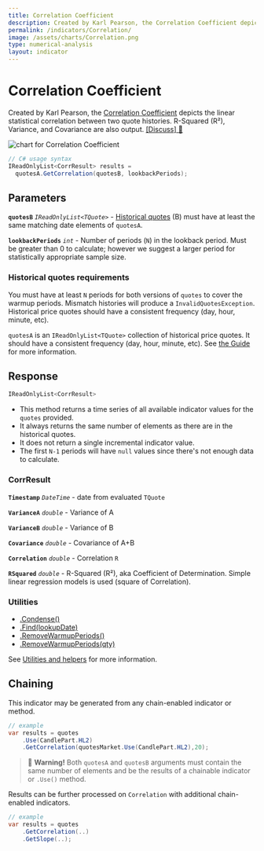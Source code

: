 ```yaml
---
title: Correlation Coefficient
description: Created by Karl Pearson, the Correlation Coefficient depicts the linear statistical correlation between two quote histories.  R-Squared (R&sup2;), Variance, and Covariance are also output.  This is also called the Pearson Correlation Coefficient or Coefficient of Determination.
permalink: /indicators/Correlation/
image: /assets/charts/Correlation.png
type: numerical-analysis
layout: indicator
---
```


# Correlation Coefficient

Created by Karl Pearson, the [Correlation Coefficient](https://en.wikipedia.org/wiki/Correlation_coefficient) depicts the linear statistical correlation between two quote histories.  R-Squared (R&sup2;), Variance, and Covariance are also output.
[[Discuss] 💬](https://github.com/DaveSkender/Stock.Indicators/discussions/259 "Community discussion about this indicator")

![chart for Correlation Coefficient](/assets/charts/Correlation.png)

```csharp
// C# usage syntax
IReadOnlyList<CorrResult> results =
  quotesA.GetCorrelation(quotesB, lookbackPeriods);
```

## Parameters

**`quotesB`** _`IReadOnlyList<TQuote>`_ - [Historical quotes](/guide/#historical-quotes) (B) must have at least the same matching date elements of `quotesA`.

**`lookbackPeriods`** _`int`_ - Number of periods (`N`) in the lookback period.  Must be greater than 0 to calculate; however we suggest a larger period for statistically appropriate sample size.

### Historical quotes requirements

You must have at least `N` periods for both versions of `quotes` to cover the warmup periods.  Mismatch histories will produce a `InvalidQuotesException`.  Historical price quotes should have a consistent frequency (day, hour, minute, etc).

`quotesA` is an `IReadOnlyList<TQuote>` collection of historical price quotes.  It should have a consistent frequency (day, hour, minute, etc).  See [the Guide](/guide/#historical-quotes) for more information.

## Response

```csharp
IReadOnlyList<CorrResult>
```

- This method returns a time series of all available indicator values for the `quotes` provided.
- It always returns the same number of elements as there are in the historical quotes.
- It does not return a single incremental indicator value.
- The first `N-1` periods will have `null` values since there's not enough data to calculate.

### CorrResult

**`Timestamp`** _`DateTime`_ - date from evaluated `TQuote`

**`VarianceA`** _`double`_ - Variance of A

**`VarianceB`** _`double`_ - Variance of B

**`Covariance`** _`double`_ - Covariance of A+B

**`Correlation`** _`double`_ - Correlation `R`

**`RSquared`** _`double`_ - R-Squared (R&sup2;), aka Coefficient of Determination.  Simple linear regression models is used (square of Correlation).

### Utilities

- [.Condense()](/utilities#condense)
- [.Find(lookupDate)](/utilities#find-indicator-result-by-date)
- [.RemoveWarmupPeriods()](/utilities#remove-warmup-periods)
- [.RemoveWarmupPeriods(qty)](/utilities#remove-warmup-periods)

See [Utilities and helpers](/utilities#utilities-for-indicator-results) for more information.

## Chaining

This indicator may be generated from any chain-enabled indicator or method.

```csharp
// example
var results = quotes
    .Use(CandlePart.HL2)
    .GetCorrelation(quotesMarket.Use(CandlePart.HL2),20);
```

> &#128681; **Warning!** Both `quotesA` and `quotesB` arguments must contain the same number of elements and be the results of a chainable indicator or `.Use()` method.

Results can be further processed on `Correlation` with additional chain-enabled indicators.

```csharp
// example
var results = quotes
    .GetCorrelation(..)
    .GetSlope(..);
```
